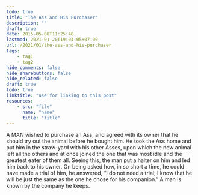 ```yaml
---
todo: true
title: "The Ass and His Purchaser"
description: ""
draft: true
date: 2015-05-08T11:25:48
lastmod: 2021-01-20T19:04:05+07:00
url: /2021/01/the-ass-and-his-purchaser
tags:
    - tag1
    - tag2
hide_comments: false
hide_sharebuttons: false
hide_related: false
draft: true
todo: true
linktitle: "use for linking to this post"
resources:
    - src: "file"
      name: "name"
      title: "title"
---
```


A MAN wished to purchase an Ass, and agreed with its owner that he should try out the animal before he bought him. He took the Ass home and put him in the straw-yard with his other Asses, upon which the new animal left all the others and at once joined the one that was most idle and the greatest eater of them all. Seeing this, the man put a halter on him and led him back to his owner. On being asked how, in so short a time, he could have made a trial of him, he answered, “I do not need a trial; I know that he will be just the same as the one he chose for his companion.”
A man is known by the company he keeps.
